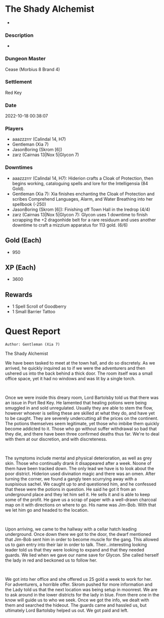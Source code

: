# The Shady Alchemist
-
### Description
-
### Dungeon Master
Cease (Morbius 8 Brand 4)
### Settlement
Red Key
### Date
2022-10-18 00:38:07
### Players
* aaazzzrrr (Calindal 14, H7)
* Gentleman (Xia 7)
* JasonBoring (Skrom [6])
* zarz (Cairnas 13|Nox 5|Glycon 7)
### Downtimes
* aaazzzrrr (Calindal 14, H7): Hiderion crafts a Cloak of Protection, then begins working, cataloguing spells and lore for the Intelligensia (84 Gold).
* Gentleman (Xia 7): Xia finishes enchanting the Cloak of Protection and scribes Comprehend Languages, Alarm, and Water Breathing into her spellbook (-250)
* JasonBoring (Skrom [6]): Finishing off Town Hall in the Iredrop (4/4)
* zarz (Cairnas 13|Nox 5|Glycon 7): Glycon uses 1 downtime to finish scrapping the +2 dragonhide belt for a rare residuum and uses another downtime to craft a mizzium apparatus for 113 gold. (6/6)
## Gold (Each)
* 950
## XP (Each)
* 3600
## Rewards
* 1 Spell Scroll of Goodberry
* 1 Small Barrier Tattoo
# Quest Report
`Author: Gentleman (Xia 7)`


The Shady Alchemist

We have been tasked to meet at the town hall, and do so discretely. As we arrived, he quickly inquired as to if we were the adventurers and then ushered us into the back behind a thick door. The room itself was a small office space, yet it had no windows and was lit by a single torch. 

&nbsp;

Once we were inside this dreary room, Lord Bartolsby told us that there was an issue in Port Red Key. He lamented that healing potions were being smuggled in and sold unregulated. Usually they are able to stem the flow, however whoever is selling these are skilled at what they do, and have yet to be caught. They are severely undercutting all the prices on the continent. The potions themselves seem legitimate, yet those who imbibe them quickly become addicted to it. Those who go without suffer withdrawal so bad that they die, and there have been three confirmed deaths thus far. We're to deal with them at our discretion, and with discreteness. 

&nbsp;

The symptoms include mental and physical deterioration, as well as grey skin. Those who continually drank it disappeared after a week. Noone of them have been tracked down. The only lead we have is to look about the poor district. Hiderion used divination magic and there was an omen. After turning the corner, we found a gangly teen scurrying away with a suspisious sachel. We caught up to and questioned him, and he confessed that these were the potions in question. He said he got it from an underground place and they let him sell it. He sells it and is able to keep some of the profit. He gave us a scrap of paper with a well-drawn charcoal map on it with directions on where to go. His name was Jim-Bob. With that we let him go and headed to the location.

&nbsp;

Upon arriving, we came to the hallway with a cellar hatch leading underground. Once down there we got to the door, the dwarf mentioned that Jim-Bob sent him in order to become muscle for the gang. This allowed us to gain entry into their lair in order to talk. Their...interesting looking leader told us that they were looking to expand and that they needed guards. We lied when we gave our name save for Glycon. She called herself the lady in red and beckoned us to follow her. 

&nbsp;

We got into her office and she offered us 25 gold a week to work for her. For adventurers, a horrible offer. Skrom pushed for more information and the Lady told us that the next location was being setup in moonrest. We are to ask around in the lower districts for the lady in blue. From there one in the know will guide us to who we seek. Once we got the info, we dealt with them and searched the hideout. The guards came and hassled us, but ultimately Lord Bartolsby helped us out. We got paid and left.